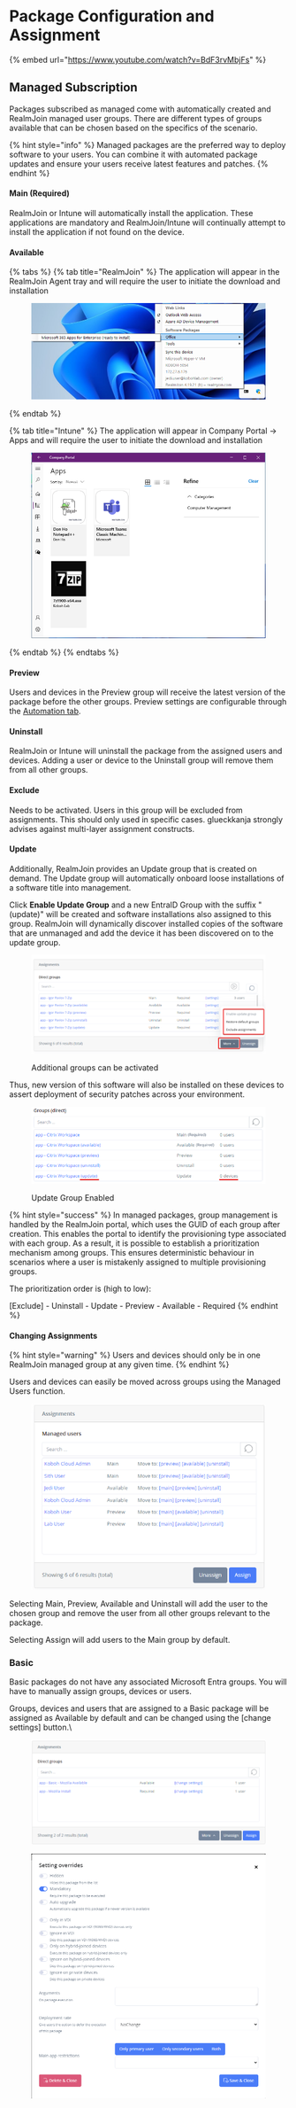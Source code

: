 # Package Configuration and Assignment

{% embed url="https://www.youtube.com/watch?v=BdF3rvMbjFs" %}

## Managed Subscription

Packages subscribed as managed come with automatically created and RealmJoin managed user groups. There are different types of groups available that can be chosen based on the specifics of the scenario.

{% hint style="info" %}
Managed packages are the preferred way to deploy software to your users. You can combine it with automated package updates and ensure your users receive latest features and patches.
{% endhint %}

#### **Main (Required)**

RealmJoin or Intune will automatically install the application. These applications are mandatory and RealmJoin/Intune will continually attempt to install the application if not found on the device.

#### **Available**

{% tabs %}
{% tab title="RealmJoin" %}
The application will appear in the RealmJoin Agent tray and will require the user to initiate the download and installation

<figure><img src="../../.gitbook/assets/image (1) (1) (1) (1) (1).png" alt=""><figcaption></figcaption></figure>
{% endtab %}

{% tab title="Intune" %}
The application will appear in Company Portal -> Apps and will require the user to initiate the download and installation

<figure><img src="../../.gitbook/assets/image (2) (1) (1).png" alt=""><figcaption></figcaption></figure>
{% endtab %}
{% endtabs %}

#### Preview

Users and devices in the Preview group will receive the latest version of the package before the other groups. Preview settings are configurable through the [Automation tab](package-details.md#automation).

#### Uninstall

RealmJoin or Intune will uninstall the package from the assigned users and devices. Adding a user or device to the Uninstall group will remove them from all other groups.

#### Exclude

Needs to be activated. Users in this group will be excluded from assignments. This should only used in specific cases. glueckkanja strongly advises against multi-layer assignment constructs.&#x20;

#### Update

Additionally, RealmJoin provides an Update group that is created on demand. The Update group will automatically onboard loose installations of a software title into management.

Click **Enable Update Group** and a new EntraID Group with the suffix "(update)" will be created and software installations also assigned to this group. RealmJoin will dynamically discover installed copies of the software that are unmanaged and add the device it has been discovered on to the update group.

<figure><img src="../../.gitbook/assets/image (43).png" alt=""><figcaption><p>Additional groups can be activated</p></figcaption></figure>



Thus, new version of this software will also be installed on these devices to assert deployment of security patches across your environment.

<figure><img src="../../.gitbook/assets/app-deploy-2.png" alt=""><figcaption><p>Update Group Enabled</p></figcaption></figure>

{% hint style="success" %}
In managed packages, group management is handled by the RealmJoin portal, which uses the GUID of each group after creation. This enables the portal to identify the provisioning type associated with each group. As a result, it is possible to establish a prioritization mechanism among groups. This ensures deterministic behaviour in scenarios where a user is mistakenly assigned to multiple provisioning groups.

The prioritization order is (high to low):&#x20;

\[Exclude] - Uninstall - Update - Preview - Available - Required
{% endhint %}

#### Changing Assignments

{% hint style="warning" %}
Users and devices should only be in one RealmJoin managed group at any given time.
{% endhint %}

Users and devices can easily be moved across groups using the Managed Users function.

<figure><img src="../../.gitbook/assets/image (3) (1).png" alt=""><figcaption></figcaption></figure>

Selecting Main, Preview, Available and Uninstall will add the user to the chosen group and remove the user from all other groups relevant to the package.

Selecting Assign will add users to the Main group by default.

### Basic

Basic packages do not have any associated Microsoft Entra groups. You will have to manually assign groups, devices or users.

Groups, devices and users that are assigned to a Basic package will be assigned as Available by default and can be changed using the \[change settings] button.\


<figure><img src="../../.gitbook/assets/image (6) (1).png" alt=""><figcaption></figcaption></figure>

<figure><img src="../../.gitbook/assets/image (7).png" alt=""><figcaption></figcaption></figure>
